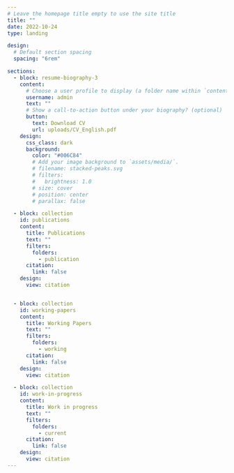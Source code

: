 ```yaml
---
# Leave the homepage title empty to use the site title
title: ""
date: 2022-10-24
type: landing

design:
  # Default section spacing
  spacing: "6rem"

sections:
  - block: resume-biography-3
    content:
      # Choose a user profile to display (a folder name within `content/authors/`)
      username: admin
      text: ""
      # Show a call-to-action button under your biography? (optional)
      button:
        text: Download CV
        url: uploads/CV_English.pdf
    design:
      css_class: dark
      background:
        color: "#006C84"
        # Add your image background to `assets/media/`.
        # filename: stacked-peaks.svg
        # filters:
        #   brightness: 1.0
        # size: cover
        # position: center
        # parallax: false

  - block: collection
    id: publications
    content:
      title: Publications
      text: ""
      filters:
        folders:
          - publication
      citation:
        link: false
    design:
      view: citation


  - block: collection
    id: working-papers
    content:
      title: Working Papers
      text: ""
      filters:
        folders:
          - working
      citation:
        link: false 
    design:
      view: citation

  - block: collection
    id: work-in-progress
    content:
      title: Work in progress
      text: ""
      filters:
        folders:
          - current
      citation:
        link: false 
    design:
      view: citation
---
```

